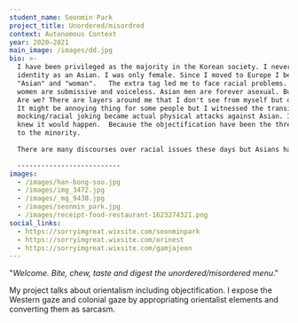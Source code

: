 ```yaml
---
student_name: Seonmin Park
project_title: Unordered/misordred
context: Autonomous Context
year: 2020—2021
main_image: /images/dd.jpg
bio: >-
  I have been privileged as the majority in the Korean society. I never had the
  identity as an Asian. I was only female. Since I moved to Europe I became
  "Asian" and "woman".   The extra tag led me to face racial problems. Asian
  women are submissive and voiceless. Asian men are forever asexual. But am I?
  Are we? There are layers around me that I don't see from myself but others do.
  It might be annoying thing for some people but I witnessed the transition that
  mocking/racial joking became actual physical attacks against Asian. I already
  knew it would happen.  Because the objectification have been the threatening
  to the minority.
   
  There are many discourses over racial issues these days but Asians have always been marginalized in the topic. The way the West illustrates the East has not been changed for centuries. It is not even problematic. It is just regarded  as "cliche". 

  --------------------------
images:
  - /images/han-bong-soo.jpg
  - /images/img_3472.jpg
  - /images/_mg_9438.jpg
  - /images/seonmin_park.jpg
  - /images/receipt-food-restaurant-1623274321.png
social_links:
  - https://sorryimgreat.wixsite.com/seonminpark
  - https://sorryimgreat.wixsite.com/orinest
  - https://sorryimgreat.wixsite.com/gamjajeon
---
```

"*Welcome. Bite, chew, taste and digest the unordered/misordered menu*."

 My project talks about orientalism including objectification. I expose the Western gaze and colonial gaze by appropriating orientalist elements and converting them as sarcasm.